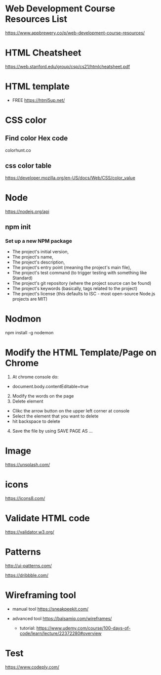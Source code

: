 # Web Development Course Resources List

https://www.appbrewery.co/p/web-development-course-resources/

# HTML Cheatsheet

https://web.stanford.edu/group/csp/cs21/htmlcheatsheet.pdf

# HTML template

- FREE
  https://html5up.net/

# CSS color

## Find color Hex code

colorhunt.co

## css color table

https://developer.mozilla.org/en-US/docs/Web/CSS/color_value

# Node

https://nodejs.org/api

## npm init

### Set up a new NPM package

- The project's initial version,
- The project's name,
- The project's description,
- The project's entry point (meaning the project's main file),
- The project's test command (to trigger testing with something like Standard)
- The project's git repository (where the project source can be found)
- The project's keywords (basically, tags related to the project)
- The project's license (this defaults to ISC - most open-source Node.js projects are MIT)

# Nodmon

npm install -g nodemon

# Modify the HTML Template/Page on Chrome

1. At chrome console do:

- document.body.contentEditable=true

2. Modify the words on the page
3. Delete element

- Clikc the arrow button on the upper left corner at console
- Select the element that you want to delete
- hit backspace to delete

4. Save the file by using SAVE PAGE AS ...

# Image

https://unsplash.com/

# icons

https://icons8.com/

# Validate HTML code

https://validator.w3.org/

# Patterns

http://ui-patterns.com/

https://dribbble.com/

# Wireframing tool
- manual tool
https://sneakpeekit.com/

- advanced tool
https://balsamiq.com/wireframes/
  - tutorial: https://www.udemy.com/course/100-days-of-code/learn/lecture/22372280#overview

# Test 
https://www.codeply.com/



